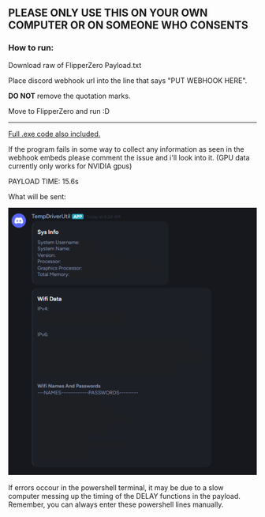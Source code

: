 ## **PLEASE ONLY USE THIS ON YOUR OWN COMPUTER OR ON SOMEONE WHO CONSENTS**

### How to run:

Download raw of FlipperZero Payload.txt

Place discord webhook url into the line that says "PUT WEBHOOK HERE".

**DO NOT** remove the quotation marks.

Move to FlipperZero and run :D

--------------------------------------------------------

[Full .exe code also included.](https://github.com/PCMon/FlipperZero-BadUSB-BadKB-SysInfoAndWifi/blob/main/TempDriverUtil.py)

If the program fails in some way to collect any information as seen in the webhook embeds please comment the issue and i'll look into it.
(GPU data currently only works for NVIDIA gpus)

PAYLOAD TIME: 15.6s

What will be sent:

![alt text](https://github.com/PCMon/FlipperZero-BadUSB-BadKB-SysInfoAndWifi/blob/main/image.png?raw=true)

If errors occour in the powershell terminal, it may be due to a slow computer messing up the timing of the DELAY functions in the payload. Remember, you can always enter these powershell lines manually.
